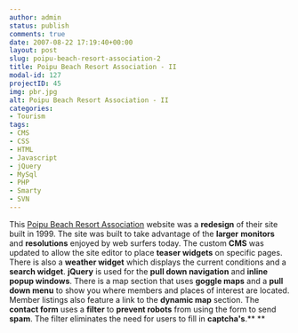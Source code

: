 ```yaml
---
author: admin
status: publish
comments: true
date: 2007-08-22 17:19:40+00:00
layout: post
slug: poipu-beach-resort-association-2
title: Poipu Beach Resort Association - II
modal-id: 127
projectID: 45
img: pbr.jpg
alt: Poipu Beach Resort Association - II
categories:
- Tourism
tags:
- CMS
- CSS
- HTML
- Javascript
- jQuery
- MySql
- PHP
- Smarty
- SVN
---
```

This [Poipu Beach Resort Association](http://www.poipubeach.org/) website was a **redesign** of their site built in 1999. The site was built to take advantage of the **larger** **monitors** and **resolutions** enjoyed by web surfers today. The custom **CMS** was updated to allow the site editor to place **teaser widgets** on specific pages. There is also a **weather widget** which displays the current conditions and a **search widget**. **jQuery** is used for the **pull down navigation** and **inline popup windows**. There is a map section that uses **goggle maps** and a **pull down menu** to show you where members and places of interest are located. Member listings also feature a link to the **dynamic map** section. The **contact form** uses a **filter** to **prevent robots** from using the form to send **spam**. The filter eliminates the need for users to fill in **captcha's**.** **
